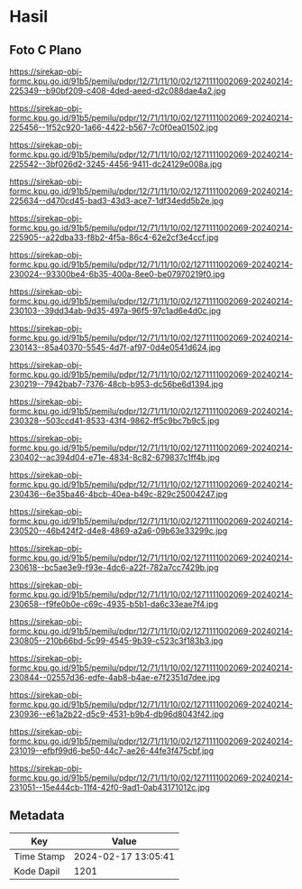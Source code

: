 # Hasil

## Foto C Plano

https://sirekap-obj-formc.kpu.go.id/91b5/pemilu/pdpr/12/71/11/10/02/1271111002069-20240214-225349--b90bf209-c408-4ded-aeed-d2c088dae4a2.jpg

https://sirekap-obj-formc.kpu.go.id/91b5/pemilu/pdpr/12/71/11/10/02/1271111002069-20240214-225456--1f52c920-1a66-4422-b567-7c0f0ea01502.jpg

https://sirekap-obj-formc.kpu.go.id/91b5/pemilu/pdpr/12/71/11/10/02/1271111002069-20240214-225542--3bf026d2-3245-4456-9411-dc24129e008a.jpg

https://sirekap-obj-formc.kpu.go.id/91b5/pemilu/pdpr/12/71/11/10/02/1271111002069-20240214-225634--d470cd45-bad3-43d3-ace7-1df34edd5b2e.jpg

https://sirekap-obj-formc.kpu.go.id/91b5/pemilu/pdpr/12/71/11/10/02/1271111002069-20240214-225905--a22dba33-f8b2-4f5a-86c4-62e2cf3e4ccf.jpg

https://sirekap-obj-formc.kpu.go.id/91b5/pemilu/pdpr/12/71/11/10/02/1271111002069-20240214-230024--93300be4-6b35-400a-8ee0-be07970219f0.jpg

https://sirekap-obj-formc.kpu.go.id/91b5/pemilu/pdpr/12/71/11/10/02/1271111002069-20240214-230103--39dd34ab-9d35-497a-96f5-97c1ad6e4d0c.jpg

https://sirekap-obj-formc.kpu.go.id/91b5/pemilu/pdpr/12/71/11/10/02/1271111002069-20240214-230143--85a40370-5545-4d7f-af97-0d4e0541d624.jpg

https://sirekap-obj-formc.kpu.go.id/91b5/pemilu/pdpr/12/71/11/10/02/1271111002069-20240214-230219--7942bab7-7376-48cb-b953-dc56be6d1394.jpg

https://sirekap-obj-formc.kpu.go.id/91b5/pemilu/pdpr/12/71/11/10/02/1271111002069-20240214-230328--503ccd41-8533-43f4-9862-ff5c9bc7b9c5.jpg

https://sirekap-obj-formc.kpu.go.id/91b5/pemilu/pdpr/12/71/11/10/02/1271111002069-20240214-230402--ac394d04-e71e-4834-8c82-679837c1ff4b.jpg

https://sirekap-obj-formc.kpu.go.id/91b5/pemilu/pdpr/12/71/11/10/02/1271111002069-20240214-230436--6e35ba46-4bcb-40ea-b49c-829c25004247.jpg

https://sirekap-obj-formc.kpu.go.id/91b5/pemilu/pdpr/12/71/11/10/02/1271111002069-20240214-230520--46b424f2-d4e8-4869-a2a6-09b63e33299c.jpg

https://sirekap-obj-formc.kpu.go.id/91b5/pemilu/pdpr/12/71/11/10/02/1271111002069-20240214-230618--bc5ae3e9-f93e-4dc6-a22f-782a7cc7429b.jpg

https://sirekap-obj-formc.kpu.go.id/91b5/pemilu/pdpr/12/71/11/10/02/1271111002069-20240214-230658--f9fe0b0e-c69c-4935-b5b1-da6c33eae7f4.jpg

https://sirekap-obj-formc.kpu.go.id/91b5/pemilu/pdpr/12/71/11/10/02/1271111002069-20240214-230805--210b66bd-5c99-4545-9b39-c523c3f183b3.jpg

https://sirekap-obj-formc.kpu.go.id/91b5/pemilu/pdpr/12/71/11/10/02/1271111002069-20240214-230844--02557d36-edfe-4ab8-b4ae-e7f2351d7dee.jpg

https://sirekap-obj-formc.kpu.go.id/91b5/pemilu/pdpr/12/71/11/10/02/1271111002069-20240214-230936--e61a2b22-d5c9-4531-b9b4-db96d8043f42.jpg

https://sirekap-obj-formc.kpu.go.id/91b5/pemilu/pdpr/12/71/11/10/02/1271111002069-20240214-231019--efbf99d6-be50-44c7-ae26-44fe3f475cbf.jpg

https://sirekap-obj-formc.kpu.go.id/91b5/pemilu/pdpr/12/71/11/10/02/1271111002069-20240214-231051--15e444cb-11f4-42f0-9ad1-0ab43171012c.jpg


## Metadata

| Key        | Value               |
| ---------- | ------------------- |
| Time Stamp | 2024-02-17 13:05:41 |
| Kode Dapil | 1201                |



